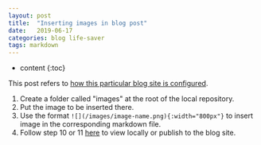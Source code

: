 ```yaml
---
layout: post
title:  "Inserting images in blog post"
date:   2019-06-17
categories: blog life-saver
tags: markdown
---
```


* content
{:toc}

This post refers to [how this particular blog site is configured](https://largecats.github.io/2019/06/17/Build-blog/).

1. Create a folder called "images" at the root of the local repository.
2. Put the image to be inserted there.
3. Use the format `![](/images/image-name.png){:width="800px"}` to insert image in the corresponding markdown file.
4. Follow step 10 or 11 [here](https://largecats.github.io/2019/06/17/Build-blog/) to view locally or publish to the blog site.